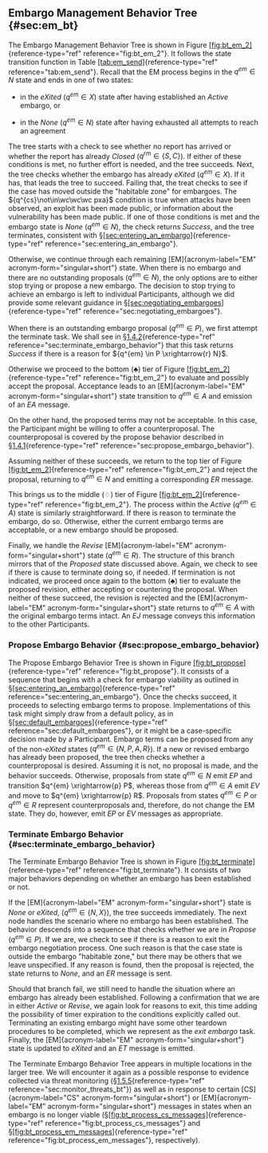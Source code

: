 ## Embargo Management Behavior Tree {#sec:em_bt}

The Embargo Management Behavior Tree is shown in Figure
[\[fig:bt_em_2\]](#fig:bt_em_2){reference-type="ref"
reference="fig:bt_em_2"}. It follows the state transition function in
Table [\[tab:em_send\]](#tab:em_send){reference-type="ref"
reference="tab:em_send"}. Recall that the EM process begins in the
$q^{em} \in N$ state and ends in one of two states:

-   in the *eXited* ($q^{em} \in X$) state after having established an
    *Active* embargo, or

-   in the *None* ($q^{em} \in N$) state after having exhausted all
    attempts to reach an agreement

The tree starts with a check to see whether no report has arrived or
whether the report has already *Closed* ($q^{rm} \in \{S{,}C\}$). If
either of these conditions is met, no further effort is needed, and the
tree succeeds. Next, the tree checks whether the embargo has already
*eXited* ($q^{em} \in X$). If it has, that leads the tree to succeed.
Failing that, the treat checks to see if the case has moved outside the
"habitable zone" for embargoes. The ${q^{cs}\not\in\wc\wc\wc pxa}$
condition is true when attacks have been observed, an exploit has been
made public, or information about the vulnerability has been made
public. If one of those conditions is met and the embargo state is
*None* ($q^{em} \in N$), the check returns *Success*, and the tree
terminates, consistent with
§[\[sec:entering_an_embargo\]](#sec:entering_an_embargo){reference-type="ref"
reference="sec:entering_an_embargo"}.

Otherwise, we continue through each remaining [EM]{acronym-label="EM"
acronym-form="singular+short"} state. When there is no embargo and there
are no outstanding proposals ($q^{em} \in N$), the only options are to
either stop trying or propose a new embargo. The decision to stop trying
to achieve an embargo is left to individual Participants, although we
did provide some relevant guidance in
§[\[sec:negotiating_embargoes\]](#sec:negotiating_embargoes){reference-type="ref"
reference="sec:negotiating_embargoes"}.

When there is an outstanding embargo proposal ($q^{em} \in P$), we first
attempt the terminate task. We shall see in
§[1.4.2](#sec:terminate_embargo_behavior){reference-type="ref"
reference="sec:terminate_embargo_behavior"} that this task returns
*Success* if there is a reason for ${q^{em} \in P \xrightarrow{r} N}$.

Otherwise we proceed to the bottom ($\clubsuit$) tier of Figure
[\[fig:bt_em_2\]](#fig:bt_em_2){reference-type="ref"
reference="fig:bt_em_2"} to evaluate and possibly accept the proposal.
Acceptance leads to an [EM]{acronym-label="EM"
acronym-form="singular+short"} state transition to $q^{em} \in A$ and
emission of an $EA$ message.

On the other hand, the proposed terms may not be acceptable. In this
case, the Participant might be willing to offer a counterproposal. The
counterproposal is covered by the propose behavior described in
§[1.4.1](#sec:propose_embargo_behavior){reference-type="ref"
reference="sec:propose_embargo_behavior"}.

Assuming neither of these succeeds, we return to the top tier of Figure
[\[fig:bt_em_2\]](#fig:bt_em_2){reference-type="ref"
reference="fig:bt_em_2"} and reject the proposal, returning to
$q^{em} \in N$ and emitting a corresponding $ER$ message.

This brings us to the middle ($\diamondsuit$) tier of Figure
[\[fig:bt_em_2\]](#fig:bt_em_2){reference-type="ref"
reference="fig:bt_em_2"}. The process within the *Active*
($q^{em} \in A$) state is similarly straightforward. If there is reason
to terminate the embargo, do so. Otherwise, either the current embargo
terms are acceptable, or a new embargo should be proposed.

Finally, we handle the *Revise* [EM]{acronym-label="EM"
acronym-form="singular+short"} state ($q^{em} \in R$). The structure of
this branch mirrors that of the *Proposed* state discussed above. Again,
we check to see if there is cause to terminate doing so, if needed. If
termination is not indicated, we proceed once again to the bottom
($\clubsuit$) tier to evaluate the proposed revision, either accepting
or countering the proposal. When neither of these succeed, the revision
is rejected and the [EM]{acronym-label="EM"
acronym-form="singular+short"} state returns to $q^{em} \in A$ with the
original embargo terms intact. An $EJ$ message conveys this information
to the other Participants.

### Propose Embargo Behavior {#sec:propose_embargo_behavior}

The Propose Embargo Behavior Tree is shown in Figure
[\[fig:bt_propose\]](#fig:bt_propose){reference-type="ref"
reference="fig:bt_propose"}. It consists of a sequence that begins with
a check for embargo viability as outlined in
§[\[sec:entering_an_embargo\]](#sec:entering_an_embargo){reference-type="ref"
reference="sec:entering_an_embargo"}. Once the checks succeed, it
proceeds to selecting embargo terms to propose. Implementations of this
task might simply draw from a default policy, as in
§[\[sec:default_embargoes\]](#sec:default_embargoes){reference-type="ref"
reference="sec:default_embargoes"}, or it might be a case-specific
decision made by a Participant. Embargo terms can be proposed from any
of the non-*eXited* states ($q^{em} \in \{N,P,A,R\}$). If a new or
revised embargo has already been proposed, the tree then checks whether
a counterproposal is desired. Assuming it is not, no proposal is made,
and the behavior succeeds. Otherwise, proposals from state
$q^{em} \in N$ emit $EP$ and transition $q^{em} \xrightarrow{p} P$,
whereas those from $q^{em} \in A$ emit $EV$ and move to
$q^{em} \xrightarrow{p} R$. Proposals from states $q^{em} \in P$ or
$q^{em} \in R$ represent counterproposals and, therefore, do not change
the EM state. They do, however, emit $EP$ or $EV$ messages as
appropriate.

### Terminate Embargo Behavior {#sec:terminate_embargo_behavior}

The Terminate Embargo Behavior Tree is shown in Figure
[\[fig:bt_terminate\]](#fig:bt_terminate){reference-type="ref"
reference="fig:bt_terminate"}. It consists of two major behaviors
depending on whether an embargo has been established or not.

If the [EM]{acronym-label="EM" acronym-form="singular+short"} state is
*None* or *eXited*, ($q^{em} \in \{N{,}X\}$), the tree succeeds
immediately. The next node handles the scenario where no embargo has
been established. The behavior descends into a sequence that checks
whether we are in $Propose$ ($q^{em} \in P$). If we are, we check to see
if there is a reason to exit the embargo negotiation process. One such
reason is that the case state is outside the embargo "habitable zone,"
but there may be others that we leave unspecified. If any reason is
found, then the proposal is rejected, the state returns to *None*, and
an $ER$ message is sent.

Should that branch fail, we still need to handle the situation where an
embargo has already been established. Following a confirmation that we
are in either *Active* or *Revise*, we again look for reasons to exit,
this time adding the possibility of timer expiration to the conditions
explicitly called out. Terminating an existing embargo might have some
other teardown procedures to be completed, which we represent as the
*exit embargo* task. Finally, the [EM]{acronym-label="EM"
acronym-form="singular+short"} state is updated to *eXited* and an $ET$
message is emitted.

The Terminate Embargo Behavior Tree appears in multiple locations in the
larger tree. We will encounter it again as a possible response to
evidence collected via threat monitoring
(§[1.5.5](#sec:monitor_threats_bt){reference-type="ref"
reference="sec:monitor_threats_bt"}) as well as in response to certain
[CS]{acronym-label="CS" acronym-form="singular+short"} or
[EM]{acronym-label="EM" acronym-form="singular+short"} messages in
states when an embargo is no longer viable
(§[\[fig:bt_process_cs_messages\]](#fig:bt_process_cs_messages){reference-type="ref"
reference="fig:bt_process_cs_messages"} and
§[\[fig:bt_process_em_messages\]](#fig:bt_process_em_messages){reference-type="ref"
reference="fig:bt_process_em_messages"}, respectively).
